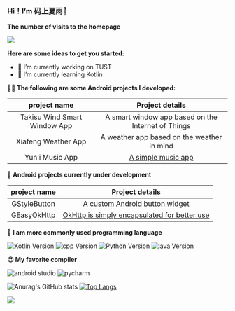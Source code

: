 ### Hi！I’m 码上夏雨👋
**The number of visits to the homepage**

[![](https://count.getloli.com/get/@SakurajimaMaii.github.readme)](https://count.getloli.com/)

**Here are some ideas to get you started:**

- 📖 I’m currently working on TUST
- 📓 I’m currently learning Kotlin

**👨‍💻 The following are some Android projects I developed:**

|  project name   | Project details  |
|  :----:  | :----:  |
| Takisu Wind Smart Window App  | A smart window app based on the Internet of Things |
| Xiafeng Weather App  | A weather app based on the weather in mind |
| Yunli Music App | [A simple music app](https://github.com/Mashiro2019/GMusic) |

**🤖 Android projects currently under development**

|  project name   | Project details  |
|  :----:  | :----:  |
| GStyleButton  | [A custom Android button widget](https://github.com/SakurajimaMaii/GStyleButton) |
| GEasyOkHttp   | [OkHttp is simply encapsulated for better use](https://github.com/SakurajimaMaii/GEasyOkHttp) |

**🤗 I am more commonly used programming language**

![Kotlin Version](https://img.shields.io/badge/kotlin-v1.4.31-%2300b894)
![cpp Version](https://img.shields.io/badge/cpp-C%2B%2B23-%230984e3)
![Python Version](https://img.shields.io/badge/python-v3.8.3-%23e84393)
![java Version](https://img.shields.io/badge/java-8-%231e3799)

**😍 My favorite compiler**

![android studio](https://img.shields.io/badge/Android%20Studio-4.1.3-%230097e6)
![pycharm](https://img.shields.io/badge/pycharm-2020.3-brightgreen)

![Anurag's GitHub stats](https://github-readme-stats.vercel.app/api?username=SakurajimaMaii&show_icons=true&theme=default)
[![Top Langs](https://github-readme-stats.vercel.app/api/top-langs/?username=SakurajimaMaii&layout=compact)](https://github.com/anuraghazra/github-readme-stats)

<img src="https://wakatime.com/share/@2437d9e8-49d1-40cd-be26-12f990dc3b92/4ffbf9c8-7370-4b30-8d5a-0935ab9e81b0.svg" />
